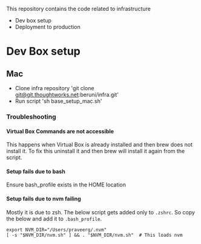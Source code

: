 This repository contains the code related to infrastructure

- Dev box setup
- Deployment to production

# Dev Box setup

## Mac 
- Clone infra repository 'git clone git@git.thoughtworks.net:beruni/infra.git'
- Run script 'sh base_setup_mac.sh'

### Troubleshooting 

#### Virtual Box Commands are not accessible
This happens when Virtual Box is already installed and then brew does not install it. To fix this uninstall it and then 
brew will install it again from the script. 

#### Setup fails due to bash
Ensure bash_profile exists in the HOME location

#### Setup fails due to nvm failing
Mostly it is due to zsh. The below script gets added only to `.zshrc`. So copy the below and add it to `.bash_profile`. 

```
export NVM_DIR="/Users/praveerg/.nvm"
[ -s "$NVM_DIR/nvm.sh" ] && . "$NVM_DIR/nvm.sh"  # This loads nvm
```